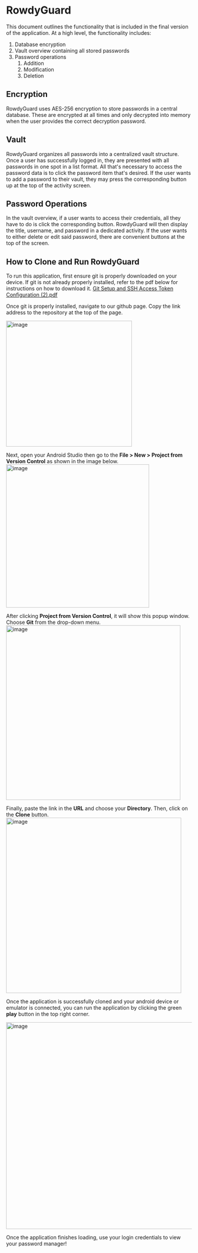 # RowdyGuard
This document outlines the functionality that is included in the final version of the application.
At a high level, the functionality includes:
1. Database encryption
2. Vault overview containing all stored passwords
3. Password operations
   1. Addition
   2. Modification
   3. Deletion

## Encryption
RowdyGuard uses AES-256 encryption to store passwords in a central database. These are
encrypted at all times and only decrypted into memory when the user provides the correct decryption
password.

## Vault
RowdyGuard organizes all passwords into a centralized vault structure. Once a user has successfully
logged in, they are presented with all passwords in one spot in a list format. All that's necessary
to access the password data is to click the password item that's desired. If the user wants to add a
password to their vault, they may press the corresponding button up at the top of the activity
screen.

## Password Operations
In the vault overview, if a user wants to access their credentials, all they have to do is click the
corresponding button. RowdyGuard will then display the title, username, and password in a dedicated
activity. If the user wants to either delete or edit said password, there are convenient buttons at
the top of the screen.

## How to Clone and Run RowdyGuard

To run this application, first ensure git is properly downloaded on your device.
If git is not already properly installed, refer to the pdf below for instructions on how to download it.
[Git Setup and SSH Access Token Configuration (2).pdf](https://github.com/user-attachments/files/17941240/Git.Setup.and.SSH.Access.Token.Configuration.2.pdf)

Once git is properly installed, navigate to our github page. Copy the link address to the repository at the top of the page.

<img width="341" alt="image" src="https://github.com/user-attachments/assets/01d373ef-3b89-4be8-ac80-b80ce3a18949">

Next, open your Android Studio then go to the **File > New > Project from Version Control** as shown in the image below.
<img width="388" alt="image" src="https://github.com/user-attachments/assets/d2b4cd78-209a-41b5-b3b7-ce5c3a4ccbd8">

After clicking **Project from Version Control**, it will show this popup window. Choose **Git** from the drop-down menu.
<img width="473" alt="image" src="https://github.com/user-attachments/assets/875a9f1a-e48f-4cd2-907e-2e09458e2daf">

Finally, paste the link in the **URL** and choose your **Directory**. Then, click on the **Clone** button.
<img width="475" alt="image" src="https://github.com/user-attachments/assets/266786bd-7e93-4e43-b7c3-6196c4187c4b">

Once the application is successfully cloned and your android device or emulator is connected, you can run the application by clicking the green **play** button in the top right corner.

<img width="560" alt="image" src="https://github.com/user-attachments/assets/e1e1eb22-d115-4eb0-9e78-bc221799379e">

Once the application finishes loading, use your login credentials to view your password manager!
